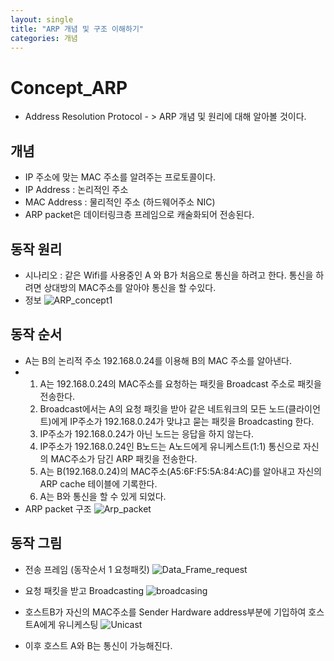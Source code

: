 ```yaml
---
layout: single
title: "ARP 개념 및 구조 이해하기"
categories: 개념
---
```


# Concept_ARP
- Address Resolution Protocol - > ARP 개념 및 원리에 대해 알아볼 것이다.

## 개념
- IP 주소에 맞는 MAC 주소를 알려주는 프로토콜이다.
- IP Address : 논리적인 주소
- MAC Address : 물리적인 주소 (하드웨어주소 NIC)
- ARP packet은 데이터링크층 프레임으로 캐술화되어 전송된다.

## 동작 원리
- 시나리오 : 같은 Wifi를 사용중인 A 와 B가 처음으로 통신을 하려고 한다. 통신을 하려면 상대방의 MAC주소를 알아야 통신을 할 수있다.
- 정보
![ARP_concept1](https://github.com/hanmin0512/Concept_ARP/assets/37041208/94ae808f-6720-441e-903a-cd43e57a36ca)
## 동작 순서
- A는 B의 논리적 주소 192.168.0.24를 이용해 B의 MAC 주소를 알아낸다.
- 1. A는 192.168.0.24의 MAC주소를 요청하는 패킷을 Broadcast 주소로 패킷을 전송한다.
  2. Broadcast에서는 A의 요청 패킷을 받아 같은 네트워크의 모든 노드(클라이언트)에게 IP주소가 192.168.0.24가 맞냐고 묻는 패킷을 Broadcasting 한다.
  3. IP주소가 192.168.0.24가 아닌 노드는 응답을 하지 않는다.
  4. IP주소가 192.168.0.24인 B노드는 A노드에게 유니케스트(1:1) 통신으로 자신의 MAC주소가 담긴 ARP 패킷을 전송한다.
  5. A는 B(192.168.0.24)의 MAC주소(A5:6F:F5:5A:84:AC)를 알아내고 자신의 ARP cache 테이블에 기록한다.
  6. A는 B와 통신을 할 수 있게 되었다.
- ARP packet 구조
  ![Arp_packet](https://github.com/hanmin0512/Concept_ARP/assets/37041208/ae825101-f2a7-4f19-9b42-0e6959506303)

## 동작 그림
- 전송 프레임 (동작순서 1 요청패킷)
  ![Data_Frame_request](https://github.com/hanmin0512/Concept_ARP/assets/37041208/6043ff9c-35bb-4629-9a78-8809e7e93ee1)

- 요청 패킷을 받고 Broadcasting
  ![broadcasing](https://github.com/hanmin0512/Concept_ARP/assets/37041208/01dd9d04-29ef-4783-8bc2-c61739f758ba)

- 호스트B가 자신의 MAC주소를 Sender Hardware address부분에 기입하여 호스트A에게 유니케스팅
  ![Unicast](https://github.com/hanmin0512/Concept_ARP/assets/37041208/c4f66357-a7cc-45db-baf8-a53693b4e804)

- 이후 호스트 A와 B는 통신이 가능해진다.
